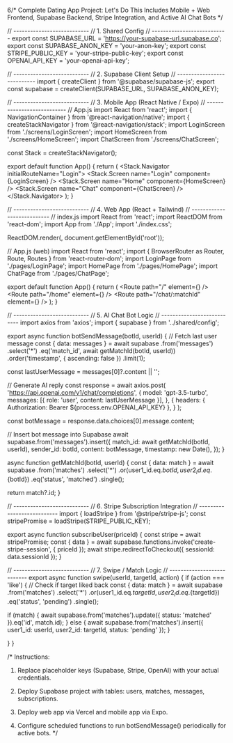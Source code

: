 6/* Complete Dating App Project: Let's Do This Includes Mobile + Web Frontend, Supabase Backend, Stripe Integration, and Active AI Chat Bots */

// --------------------------- // 1. Shared Config // --------------------------- export const SUPABASE_URL = 'https://your-supabase-url.supabase.co'; export const SUPABASE_ANON_KEY = 'your-anon-key'; export const STRIPE_PUBLIC_KEY = 'your-stripe-public-key'; export const OPENAI_API_KEY = 'your-openai-api-key';

// --------------------------- // 2. Supabase Client Setup // --------------------------- import { createClient } from '@supabase/supabase-js'; export const supabase = createClient(SUPABASE_URL, SUPABASE_ANON_KEY);

// --------------------------- // 3. Mobile App (React Native / Expo) // --------------------------- // App.js import React from 'react'; import { NavigationContainer } from '@react-navigation/native'; import { createStackNavigator } from '@react-navigation/stack'; import LoginScreen from './screens/LoginScreen'; import HomeScreen from './screens/HomeScreen'; import ChatScreen from './screens/ChatScreen';

const Stack = createStackNavigator();

export default function App() { return ( <NavigationContainer> <Stack.Navigator initialRouteName="Login"> <Stack.Screen name="Login" component={LoginScreen} /> <Stack.Screen name="Home" component={HomeScreen} /> <Stack.Screen name="Chat" component={ChatScreen} /> </Stack.Navigator> </NavigationContainer> ); }

// --------------------------- // 4. Web App (React + Tailwind) // --------------------------- // index.js import React from 'react'; import ReactDOM from 'react-dom'; import App from './App'; import './index.css';

ReactDOM.render(<App />, document.getElementById('root'));

// App.js (web) import React from 'react'; import { BrowserRouter as Router, Route, Routes } from 'react-router-dom'; import LoginPage from './pages/LoginPage'; import HomePage from './pages/HomePage'; import ChatPage from './pages/ChatPage';

export default function App() { return ( <Router> <Routes> <Route path="/" element={<LoginPage />} /> <Route path="/home" element={<HomePage />} /> <Route path="/chat/:matchId" element={<ChatPage />} /> </Routes> </Router> ); }

// --------------------------- // 5. AI Chat Bot Logic // --------------------------- import axios from 'axios'; import { supabase } from '../shared/config';

export async function botSendMessage(botId, userId) { // Fetch last user message const { data: messages } = await supabase .from('messages') .select('*') .eq('match_id', await getMatchId(botId, userId)) .order('timestamp', { ascending: false }) .limit(1);

const lastUserMessage = messages[0]?.content || '';

// Generate AI reply const response = await axios.post( 'https://api.openai.com/v1/chat/completions', { model: 'gpt-3.5-turbo', messages: [{ role: 'user', content: lastUserMessage }], }, { headers: { Authorization: Bearer ${process.env.OPENAI_API_KEY} }, } );

const botMessage = response.data.choices[0].message.content;

// Insert bot message into Supabase await supabase.from('messages').insert({ match_id: await getMatchId(botId, userId), sender_id: botId, content: botMessage, timestamp: new Date(), }); }

async function getMatchId(botId, userId) { const { data: match } = await supabase .from('matches') .select('*') .or(user1_id.eq.${botId},user2_id.eq.${botId}) .eq('status', 'matched') .single();

return match?.id; }

// --------------------------- // 6. Stripe Subscription Integration // --------------------------- import { loadStripe } from '@stripe/stripe-js'; const stripePromise = loadStripe(STRIPE_PUBLIC_KEY);

export async function subscribeUser(priceId) { const stripe = await stripePromise; const { data } = await supabase.functions.invoke('create-stripe-session', { priceId }); await stripe.redirectToCheckout({ sessionId: data.sessionId }); }

// --------------------------- // 7. Swipe / Match Logic // --------------------------- export async function swipe(userId, targetId, action) { if (action === 'like') { // Check if target liked back const { data: match } = await supabase .from('matches') .select('*') .or(user1_id.eq.${targetId},user2_id.eq.${targetId}) .eq('status', 'pending') .single();

if (match) {
  await supabase.from('matches').update({ status: 'matched' }).eq('id', match.id);
} else {
  await supabase.from('matches').insert({ user1_id: userId, user2_id: targetId, status: 'pending' });
}

} }

/* Instructions:

1. Replace placeholder keys (Supabase, Stripe, OpenAI) with your actual credentials.


2. Deploy Supabase project with tables: users, matches, messages, subscriptions.


3. Deploy web app via Vercel and mobile app via Expo.


4. Configure scheduled functions to run botSendMessage() periodically for active bots. */



